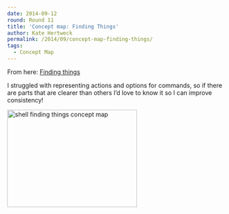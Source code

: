 ```yaml
---
date: 2014-09-12
round: Round 11
title: 'Concept map: Finding Things'
author: Kate Hertweck
permalink: /2014/09/concept-map-finding-things/
tags:
  - Concept Map
---
```

From here: [Finding things][1]

I struggled with representing actions and options for commands, so if there are parts that are clearer than others I&#8217;d love to know it so I can improve consistency!

[<img class="alignnone size-medium wp-image-8606" alt="shell finding things concept map" src="http://files.software-carpentry.org/training-course/2014/09/photo-300x225.jpg" width="300" height="225" />][2]

 [1]: http://software-carpentry.org/v5/novice/shell/06-find.html
 [2]: http://files.software-carpentry.org/training-course/2014/09/photo.jpg
